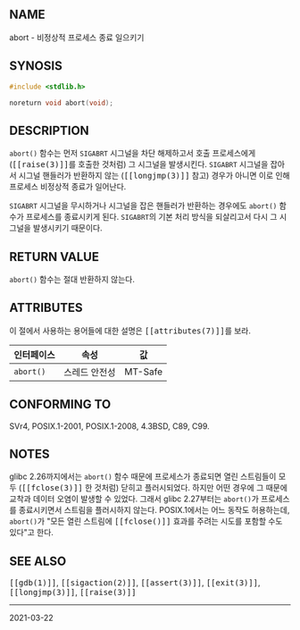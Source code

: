 ## NAME

abort - 비정상적 프로세스 종료 일으키기

## SYNOSIS

```c
#include <stdlib.h>

noreturn void abort(void);
```

## DESCRIPTION

`abort()` 함수는 먼저 `SIGABRT` 시그널을 차단 해제하고서 호출 프로세스에게 (<tt>[[raise(3)]]</tt>를 호출한 것처럼) 그 시그널을 발생시킨다. `SIGABRT` 시그널을 잡아서 시그널 핸들러가 반환하지 않는 (<tt>[[longjmp(3)]]</tt> 참고) 경우가 아니면 이로 인해 프로세스 비정상적 종료가 일어난다.

`SIGABRT` 시그널을 무시하거나 시그널을 잡은 핸들러가 반환하는 경우에도 `abort()` 함수가 프로세스를 종료시키게 된다. `SIGABRT`의 기본 처리 방식을 되살리고서 다시 그 시그널을 발생시키기 때문이다.

## RETURN VALUE

`abort()` 함수는 절대 반환하지 않는다.

## ATTRIBUTES

이 절에서 사용하는 용어들에 대한 설명은 <tt>[[attributes(7)]]</tt>를 보라.

| 인터페이스 | 속성 | 값 |
| --- | --- | --- |
| `abort()` | 스레드 안전성 | MT-Safe |

## CONFORMING TO

SVr4, POSIX.1-2001, POSIX.1-2008, 4.3BSD, C89, C99.

## NOTES

glibc 2.26까지에서는 `abort()` 함수 때문에 프로세스가 종료되면 열린 스트림들이 모두 (<tt>[[fclose(3)]]</tt> 한 것처럼) 닫히고 플러시되었다. 하지만 어떤 경우에 그 때문에 교착과 데이터 오염이 발생할 수 있었다. 그래서 glibc 2.27부터는 `abort()`가 프로세스를 종료시키면서 스트림을 플러시하지 않는다. POSIX.1에서는 어느 동작도 허용하는데, `abort()`가 "모든 열린 스트림에 <tt>[[fclose()]]</tt> 효과를 주려는 시도를 포함할 수도 있다"고 한다.

## SEE ALSO

<tt>[[gdb(1)]]</tt>, <tt>[[sigaction(2)]]</tt>, <tt>[[assert(3)]]</tt>, <tt>[[exit(3)]]</tt>, <tt>[[longjmp(3)]]</tt>, <tt>[[raise(3)]]</tt>

----

2021-03-22
